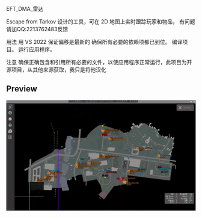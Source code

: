 
EFT_DMA_雷达

Escape from Tarkov 设计的工具，可在 2D 地图上实时跟踪玩家和物品，
有问题请加QQ:2213762483反馈

用法
用 VS 2022
保证偏移是最新的
确保所有必要的依赖项都已到位。
编译项目。
运行应用程序。

注意
确保正确包含和引用所有必要的文件，以使应用程序正常运行，此项目为开源项目，从其他来源获取，我只是将他汉化


## Preview
![image](https://github.com/Snip1-99/EFT_DMA_Radar/blob/663e7ae910035f99bb2f3e46dd6dec351f1db36f/git%E5%9B%BE%E7%89%87/1.png)
